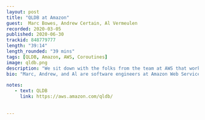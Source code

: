 ```yaml
---
layout: post
title: "QLDB at Amazon"
guest:  Marc Bowes, Andrew Certain, Al Vermeulen    
recorded: 2020-03-05
published: 2020-06-30
trackid: 848779777
length: "39:14"
length_rounded: "39 mins"
tags: [QLDB, Amazon, AWS, Coroutines]
image: qldb.png
description: "We sit down with the folks from the team at AWS that work on QLDB, to discuss what Amazon Quantum Ledger Database (QLDB) is, their usage of Kotlin, why they choose Kotlin over Java for this new project, and how their overall experience has been."
bio: "Marc, Andrew, and Al are software engineers at Amazon Web Services, with a collective 50 years of tenure at Amazon. They have worked on AWS’s EC2, S3, Elastic Block Store, DynamoDB, and others. They are currently working on Amazon Quantum Ledger Database (QLDB), which is entirely written in Kotlin"
       
notes: 
   - text: QLDB
     link: https://aws.amazon.com/qldb/
  
     
---
```

